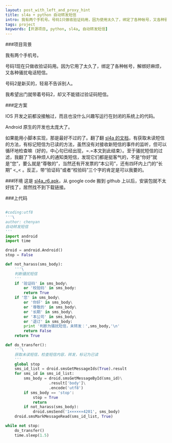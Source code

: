 ```yaml
---
layout: post_with_left_and_proxy_hint
title: sl4a + python 自动转发短信
intro: 我有两个手机号。号码1只做收验证码用，因为使用太久了，绑定了各种帐号，又各种骚扰电话短信。号码2只有少数几个人知道。我希望出门就带着号码2，却又不能错过验证码短信。于是，我用 sl4a + python 写了个自动转发短信的小脚本。这样就可以少带一部烦人的手机出门啦，顺便还可以加点对骚扰短信的过滤。
tags: project
keywords: [开源项目, python, sl4a, 自动转发短信]
---
```

###项目背景

我有两个手机号。    

号码1现在只做收验证码用。因为它用了太久了，绑定了各种帐号，解绑好麻烦，又各种骚扰电话短信。     

号码2是新买的，轻易不告诉别人。     

我希望出门就带着号码2，却又不能错过验证码短信。   


###定方案

IOS 开发之前都没接触过，而且也没什么兴趣写运行在封闭的系统上的代码。    

Android 原生的开发也太庞大了。

如果能用小脚本实现，那是最好不过的了。翻了翻 [sl4a 的文档](http://www.mithril.com.au/android/doc/)，有获取未读短信的方法，有标记短信为已读的方法，虽然没有对接收新短信的事件的监听，但可以循环地检查嘛（好的，中心句已经出现，=.=本文到此结束）。至于骚扰短信的过滤，我翻了下各种烦人的通知类短信，发现它们都是挺客气的，不是“你好”就是“您”，要么就是“尊敬的”，当然还有开发票的“本公司”，还有四环内上门的“长期” <_< 。反正，带“验证码”或者“校验码”三个字的肯定是可以我要的。    


###环境
这是 [sl4a_r6.apk](/download/sl4a_r6.apk)，从 google code 搬到 github 上以后，安装包就不太好找了，居然找不到下载链接。

###上代码

```python

#coding:utf8
'''\
author: chenyan
自动转发短信
'''
import android
import time

droid = android.Android()
stop = False

def not_harass(sms_body):
    '''\
    判断骚扰短信
    '''
    if '验证码' in sms_body\
        or '校验码' in sms_body:
        return True
    if '您' in sms_body\
        or '你好' in sms_body\
        or '尊敬的' in sms_body\
        or '长期' in sms_body\
        or '本公司' in sms_body\
        or '退订' in sms_body:
        print '判断为骚扰短信，未转发：',sms_body,'\n'
        return False
    return True

def do_transfer():
    '''\
    获取未读短信，检查短信内容，转发，标记为已读
    '''
    global stop
    sms_id_list = droid.smsGetMessageIds(True).result
    for sms_id in sms_id_list:
        sms_body = droid.smsGetMessageById(sms_id)\
                   .result['body']\
                   .encode('utf8')
        if sms_body == 'stop':
            stop = True
            return
        if not_harass(sms_body):
            droid.smsSend('1××××××4201', sms_body)
    droid.smsMarkMessageRead(sms_id_list, True)

while not stop:
    do_transfer()
    time.sleep(1.5)
```

